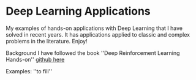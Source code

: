 # Deep Learning Applications
My examples of hands-on applications with Deep Learning that I have solved in recent years. It has applications applied to classic and complex problems in the literature. Enjoy!

Background
I have followed the book ''Deep Reinforcement Learning Hands-on'' [github here](https://github.com/PacktPublishing/Deep-Reinforcement-Learning-Hands-On)

Examples:
''to fill''
